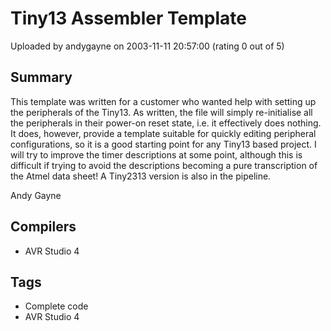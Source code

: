 # Tiny13 Assembler Template

Uploaded by andygayne on 2003-11-11 20:57:00 (rating 0 out of 5)

## Summary

This template was written for a customer who wanted help with setting up the peripherals of the Tiny13. As written, the file will simply re-initialise all the peripherals in their power-on reset state, i.e. it effectively does nothing. It does, however, provide a template suitable for quickly editing peripheral configurations, so it is a good starting point for any Tiny13 based project. I will try to improve the timer descriptions at some point, although this is difficult if trying to avoid the descriptions becoming a pure transcription of the Atmel data sheet! A Tiny2313 version is also in the pipeline.  

Andy Gayne

## Compilers

- AVR Studio 4

## Tags

- Complete code
- AVR Studio 4
